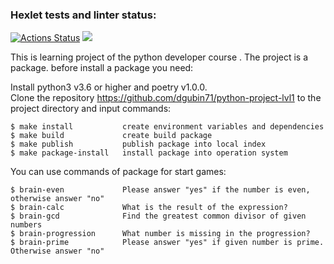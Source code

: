 ### Hexlet tests and linter status:
[![Actions Status](https://github.com/dgubin71/python-project-lvl1/workflows/hexlet-check/badge.svg)](https://github.com/dgubin71/python-project-lvl1/actions)
<a href="https://codeclimate.com/github/codeclimate/codeclimate/maintainability"><img src="https://api.codeclimate.com/v1/badges/bf5b4e9a8292d40c6fea72db4727dce2a7ae109f/maintainability" /></a>

This is learning project of the  python developer course . 
The project is a package. before  install a package you need:

 Install python3 v3.6 or higher and poetry v1.0.0.                                             
 Clone the repository https://github.com/dgubin71/python-project-lvl1  to the project directory
        and input commands:

    $ make install           create environment variables and dependencies
    $ make build             create build package
    $ make publish           publish package into local index
    $ make package-install   install package into operation system

 You can use  commands of package for start games:

    $ brain-even             Please answer "yes" if the number is even, otherwise answer "no"
    $ brain-calc             What is the result of the expression? 
    $ brain-gcd              Find the greatest common divisor of given numbers
    $ brain-progression      What number is missing in the progression?
    $ brain-prime            Please answer "yes" if given number is prime. Otherwise answer "no"
